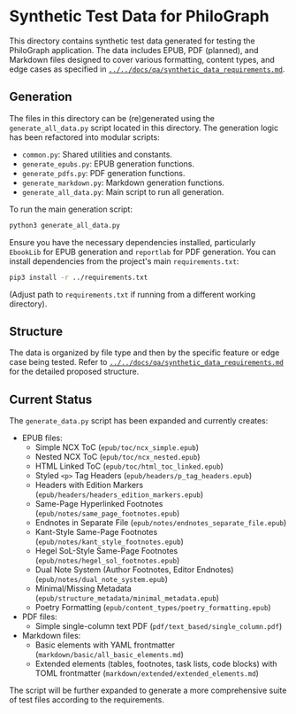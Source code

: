 # Synthetic Test Data for PhiloGraph

This directory contains synthetic test data generated for testing the PhiloGraph application. The data includes EPUB, PDF (planned), and Markdown files designed to cover various formatting, content types, and edge cases as specified in [`../../docs/qa/synthetic_data_requirements.md`](../../docs/qa/synthetic_data_requirements.md).

## Generation

The files in this directory can be (re)generated using the `generate_all_data.py` script located in this directory.
The generation logic has been refactored into modular scripts:
*   `common.py`: Shared utilities and constants.
*   `generate_epubs.py`: EPUB generation functions.
*   `generate_pdfs.py`: PDF generation functions.
*   `generate_markdown.py`: Markdown generation functions.
*   `generate_all_data.py`: Main script to run all generation.

To run the main generation script:
```bash
python3 generate_all_data.py
```

Ensure you have the necessary dependencies installed, particularly `EbookLib` for EPUB generation and `reportlab` for PDF generation. You can install dependencies from the project's main `requirements.txt`:
```bash
pip3 install -r ../requirements.txt 
```
(Adjust path to `requirements.txt` if running from a different working directory).

## Structure

The data is organized by file type and then by the specific feature or edge case being tested. Refer to [`../../docs/qa/synthetic_data_requirements.md`](../../docs/qa/synthetic_data_requirements.md) for the detailed proposed structure.

## Current Status

The `generate_data.py` script has been expanded and currently creates:
*   EPUB files:
    *   Simple NCX ToC (`epub/toc/ncx_simple.epub`)
    *   Nested NCX ToC (`epub/toc/ncx_nested.epub`)
    *   HTML Linked ToC (`epub/toc/html_toc_linked.epub`)
    *   Styled `<p>` Tag Headers (`epub/headers/p_tag_headers.epub`)
    *   Headers with Edition Markers (`epub/headers/headers_edition_markers.epub`)
    *   Same-Page Hyperlinked Footnotes (`epub/notes/same_page_footnotes.epub`)
    *   Endnotes in Separate File (`epub/notes/endnotes_separate_file.epub`)
    *   Kant-Style Same-Page Footnotes (`epub/notes/kant_style_footnotes.epub`)
    *   Hegel SoL-Style Same-Page Footnotes (`epub/notes/hegel_sol_footnotes.epub`)
    *   Dual Note System (Author Footnotes, Editor Endnotes) (`epub/notes/dual_note_system.epub`)
    *   Minimal/Missing Metadata (`epub/structure_metadata/minimal_metadata.epub`)
    *   Poetry Formatting (`epub/content_types/poetry_formatting.epub`)
*   PDF files:
    *   Simple single-column text PDF (`pdf/text_based/single_column.pdf`)
*   Markdown files:
    *   Basic elements with YAML frontmatter (`markdown/basic/all_basic_elements.md`)
    *   Extended elements (tables, footnotes, task lists, code blocks) with TOML frontmatter (`markdown/extended/extended_elements.md`)

The script will be further expanded to generate a more comprehensive suite of test files according to the requirements.